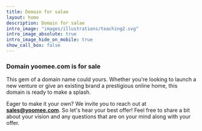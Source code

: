 ```yaml
---
title: Domain for salae
layout: home
description: Domain for salae
intro_image: "images/illustrations/teaching2.svg"
intro_image_absolute: true
intro_image_hide_on_mobile: true
show_call_box: false
---
```


### Domain yoomee.com is for sale

This gem of a domain name could yours. Whether you're looking to launch a new venture or give an existing brand a prestigious online home, this domain is ready to make a splash.

Eager to make it your own? We invite you to reach out at **sales@yoomee.com**. So let's hear your best offer! Feel free to share a bit about your vision and any questions that are on your mind along with your offer.
